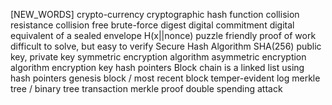[NEW_WORDS]
crypto-currency
cryptographic hash function
    collision resistance
    collision free
brute-force
digest
digital commitment
digital equivalent of a sealed envelope
H(x||nonce)
puzzle friendly
proof of work
difficult to solve, but easy to verify
Secure Hash Algorithm SHA(256)
public key, private key
symmetric encryption algorithm
asymmetric encryption algorithm
encryption key
hash pointers
Block chain is a linked list using hash pointers
genesis block / most recent block
temper-evident log
merkle tree / binary tree
transaction
merkle proof
double spending attack